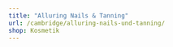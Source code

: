 ```yaml
---
title: "Alluring Nails & Tanning"
url: /cambridge/alluring-nails-und-tanning/
shop: Kosmetik
---
```

